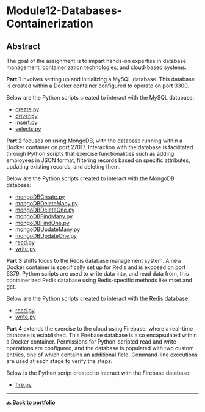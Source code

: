 # Module12-Databases-Containerization

## Abstract
The goal of the assignment is to impart hands-on expertise in database management, containerization technologies, and cloud-based systems.

**Part 1** involves setting up and initializing a MySQL database. This database is created within a Docker container configured to operate on port 3300.

Below are the Python scripts created to interact with the MySQL database:
- [create.py](https://github.com/Nicolagg/Module12-Databases-Containerization/blob/main/Part%201/create.py)
- [driver.py](https://github.com/Nicolagg/Module12-Databases-Containerization/blob/main/Part%201/driver.py)
- [insert.py](https://github.com/Nicolagg/Module12-Databases-Containerization/blob/main/Part%201/insert.py)
- [selects.py](https://github.com/Nicolagg/Module12-Databases-Containerization/blob/main/Part%201/selects.py)
  
**Part 2** focuses on using MongoDB, with the database running within a Docker container on port 27017. Interaction with the database is facilitated through Python scripts that exercise functionalities such as adding employees in JSON format, filtering records based on specific attributes, updating existing records, and deleting them.

Below are the Python scripts created to interact with the MongoDB database:
- [mongoDBCreate.py](https://github.com/Nicolagg/Module12-Databases-Containerization/blob/main/part%202/mongoDBCreate.py)
- [mongoDBDeleteMany.py](https://github.com/Nicolagg/Module12-Databases-Containerization/blob/main/part%202/mongoDBDeleteMany.py)
- [mongoDBDeleteOne.py](https://github.com/Nicolagg/Module12-Databases-Containerization/blob/main/part%202/mongoDBDeleteOne.py)
- [mongoDBFindMany.py](https://github.com/Nicolagg/Module12-Databases-Containerization/blob/main/part%202/mongoDBFindMany.py)
- [mongoDBFindOne.py](https://github.com/Nicolagg/Module12-Databases-Containerization/blob/main/part%202/mongoDBFindOne.py)
- [mongoDBUpdateMany.py](https://github.com/Nicolagg/Module12-Databases-Containerization/blob/main/part%202/mongoDBUpdateMany.py)
- [mongoDBUpdateOne.py](https://github.com/Nicolagg/Module12-Databases-Containerization/blob/main/part%202/mongoDBUpdateOne.py)
- [read.py](https://github.com/Nicolagg/Module12-Databases-Containerization/blob/main/part%202/read.py)
- [write.py](https://github.com/Nicolagg/Module12-Databases-Containerization/blob/main/part%202/write.py)

**Part 3** shifts focus to the Redis database management system. A new Docker container is specifically set up for Redis and is exposed on port 6379. Python scripts are used to write data into, and read data from, this containerized Redis database using Redis-specific methods like mset and get.

Below are the Python scripts created to interact with the Redis database:
- [read.py](https://github.com/Nicolagg/Module12-Databases-Containerization/blob/main/Part%203/read.py)
- [write.py](https://github.com/Nicolagg/Module12-Databases-Containerization/blob/main/Part%203/write.py)
  
**Part 4** extends the exercise to the cloud using Firebase, where a real-time database is established. This Firebase database is also encapsulated within a Docker container. Permissions for Python-scripted read and write operations are configured, and the database is populated with two custom entries, one of which contains an additional field. Command-line executions are used at each stage to verify the steps.

Below is the Python script created to interact with the Firebase database:
- [fire.py](https://github.com/Nicolagg/Module12-Databases-Containerization/blob/main/Part%204/fire.py)

---
**[🔙 Back to portfolio](https://nicolagg.github.io/)**